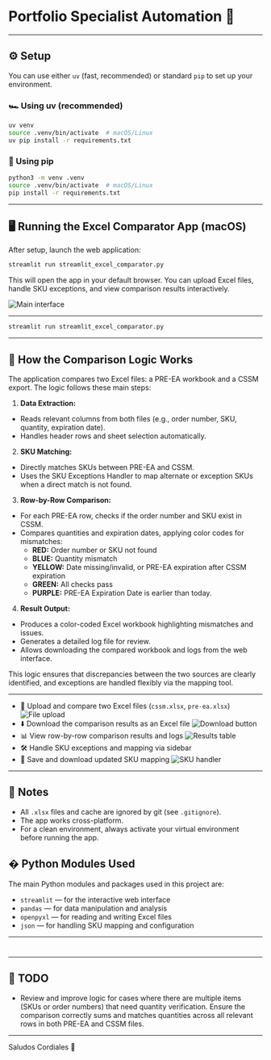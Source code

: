 # Portfolio Specialist Automation 🚀

---

## ⚙️ Setup
You can use either `uv` (fast, recommended) or standard `pip` to set up your environment.

### 🏎️ Using uv (recommended)
```zsh
uv venv
source .venv/bin/activate  # macOS/Linux
uv pip install -r requirements.txt
```

### 🐍 Using pip
```zsh
python3 -m venv .venv
source .venv/bin/activate  # macOS/Linux
pip install -r requirements.txt
```

---



## 🖥️ Running the Excel Comparator App (macOS)
After setup, launch the web application:

```zsh
streamlit run streamlit_excel_comparator.py
```

This will open the app in your default browser. You can upload Excel files, handle SKU exceptions, and view comparison results interactively.

<!-- Screenshot: Main interface after launching the app -->
![Main interface](docs/images/main_interface.png)

---
```zsh
streamlit run streamlit_excel_comparator.py
```

---

## 🧠 How the Comparison Logic Works

The application compares two Excel files: a PRE-EA workbook and a CSSM export. The logic follows these main steps:

1. **Data Extraction:**
  - Reads relevant columns from both files (e.g., order number, SKU, quantity, expiration date).
  - Handles header rows and sheet selection automatically.

2. **SKU Matching:**
  - Directly matches SKUs between PRE-EA and CSSM.
  - Uses the SKU Exceptions Handler to map alternate or exception SKUs when a direct match is not found.

3. **Row-by-Row Comparison:**
  - For each PRE-EA row, checks if the order number and SKU exist in CSSM.
  - Compares quantities and expiration dates, applying color codes for mismatches:
    - **RED:** Order number or SKU not found
    - **BLUE:** Quantity mismatch
    - **YELLOW:** Date missing/invalid, or PRE-EA expiration after CSSM expiration
    - **GREEN:** All checks pass
    - **PURPLE:** PRE-EA Expiration Date is earlier than today.

4. **Result Output:**
  - Produces a color-coded Excel workbook highlighting mismatches and issues.
  - Generates a detailed log file for review.
  - Allows downloading the compared workbook and logs from the web interface.

This logic ensures that discrepancies between the two sources are clearly identified, and exceptions are handled flexibly via the mapping tool.

---
- 📁 Upload and compare two Excel files (`cssm.xlsx`, `pre-ea.xlsx`)
  <!-- Screenshot: File upload and comparison -->
  ![File upload](docs/images/file_upload.png)
- ⬇️ Download the comparison results as an Excel file
  <!-- Screenshot: Download button -->
  ![Download button](docs/images/download_button.png)
- 📊 View row-by-row comparison results and logs
  <!-- Screenshot: Comparison results table -->
  ![Results table](docs/images/results_table.png)
- 🛠️ Handle SKU exceptions and mapping via sidebar
- 💾 Save and download updated SKU mapping
  <!-- Screenshot: SKU Exceptions Handler sidebar -->
  ![SKU handler](docs/images/sku_handler.png)

---

## 📝 Notes
- All `.xlsx` files and cache are ignored by git (see `.gitignore`).
- The app works cross-platform.
- For a clean environment, always activate your virtual environment before running the app.

## � Python Modules Used

The main Python modules and packages used in this project are:

- `streamlit` — for the interactive web interface
- `pandas` — for data manipulation and analysis
- `openpyxl` — for reading and writing Excel files
- `json` — for handling SKU mapping and configuration
---
#
---

## 📝 TODO

- Review and improve logic for cases where there are multiple items (SKUs or order numbers) that need quantity verification. Ensure the comparison correctly sums and matches quantities across all relevant rows in both PRE-EA and CSSM files.

---

Saludos Cordiales 🤗